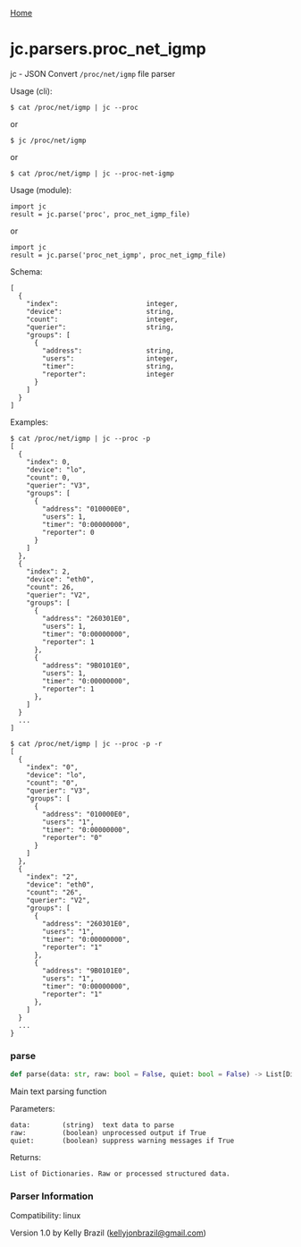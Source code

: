 [Home](https://kellyjonbrazil.github.io/jc/)
<a id="jc.parsers.proc_net_igmp"></a>

# jc.parsers.proc\_net\_igmp

jc - JSON Convert `/proc/net/igmp` file parser

Usage (cli):

    $ cat /proc/net/igmp | jc --proc

or

    $ jc /proc/net/igmp

or

    $ cat /proc/net/igmp | jc --proc-net-igmp

Usage (module):

    import jc
    result = jc.parse('proc', proc_net_igmp_file)

or

    import jc
    result = jc.parse('proc_net_igmp', proc_net_igmp_file)

Schema:

    [
      {
        "index":                      integer,
        "device":                     string,
        "count":                      integer,
        "querier":                    string,
        "groups": [
          {
            "address":                string,
            "users":                  integer,
            "timer":                  string,
            "reporter":               integer
          }
        ]
      }
    ]

Examples:

    $ cat /proc/net/igmp | jc --proc -p
    [
      {
        "index": 0,
        "device": "lo",
        "count": 0,
        "querier": "V3",
        "groups": [
          {
            "address": "010000E0",
            "users": 1,
            "timer": "0:00000000",
            "reporter": 0
          }
        ]
      },
      {
        "index": 2,
        "device": "eth0",
        "count": 26,
        "querier": "V2",
        "groups": [
          {
            "address": "260301E0",
            "users": 1,
            "timer": "0:00000000",
            "reporter": 1
          },
          {
            "address": "9B0101E0",
            "users": 1,
            "timer": "0:00000000",
            "reporter": 1
          },
        ]
      }
      ...
    ]

    $ cat /proc/net/igmp | jc --proc -p -r
    [
      {
        "index": "0",
        "device": "lo",
        "count": "0",
        "querier": "V3",
        "groups": [
          {
            "address": "010000E0",
            "users": "1",
            "timer": "0:00000000",
            "reporter": "0"
          }
        ]
      },
      {
        "index": "2",
        "device": "eth0",
        "count": "26",
        "querier": "V2",
        "groups": [
          {
            "address": "260301E0",
            "users": "1",
            "timer": "0:00000000",
            "reporter": "1"
          },
          {
            "address": "9B0101E0",
            "users": "1",
            "timer": "0:00000000",
            "reporter": "1"
          },
        ]
      }
      ...
    }

<a id="jc.parsers.proc_net_igmp.parse"></a>

### parse

```python
def parse(data: str, raw: bool = False, quiet: bool = False) -> List[Dict]
```

Main text parsing function

Parameters:

    data:        (string)  text data to parse
    raw:         (boolean) unprocessed output if True
    quiet:       (boolean) suppress warning messages if True

Returns:

    List of Dictionaries. Raw or processed structured data.

### Parser Information
Compatibility:  linux

Version 1.0 by Kelly Brazil (kellyjonbrazil@gmail.com)
